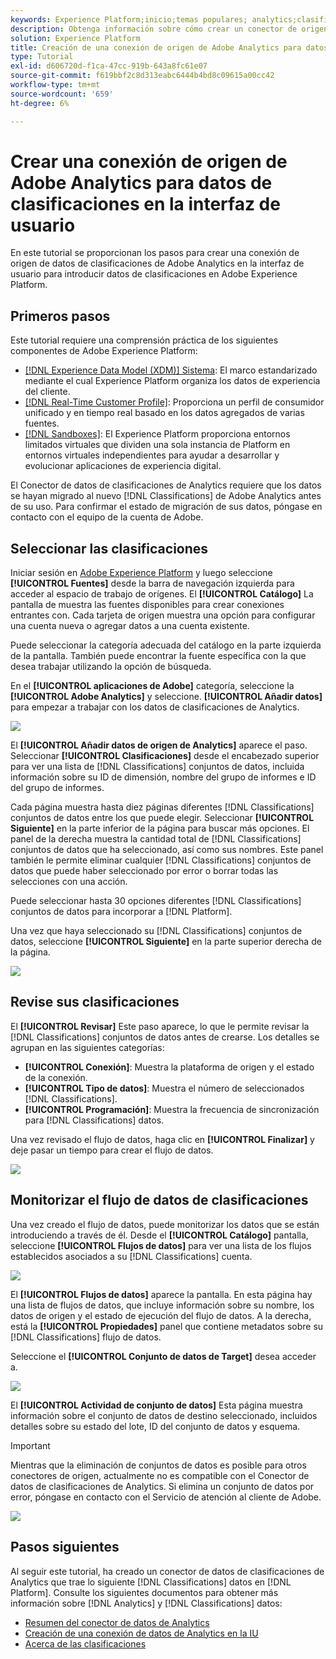```yaml
---
keywords: Experience Platform;inicio;temas populares; analytics;clasificaciones
description: Obtenga información sobre cómo crear un conector de origen de Adobe Analytics en la interfaz de usuario para introducir datos de clasificaciones en Adobe Experience Platform.
solution: Experience Platform
title: Creación de una conexión de origen de Adobe Analytics para datos de clasificaciones en la IU
type: Tutorial
exl-id: d606720d-f1ca-47cc-919b-643a8fc61e07
source-git-commit: f619bbf2c8d313eabc6444b4bd8c09615a00cc42
workflow-type: tm+mt
source-wordcount: '659'
ht-degree: 6%

---
```


# Crear una conexión de origen de Adobe Analytics para datos de clasificaciones en la interfaz de usuario

En este tutorial se proporcionan los pasos para crear una conexión de origen de datos de clasificaciones de Adobe Analytics en la interfaz de usuario para introducir datos de clasificaciones en Adobe Experience Platform.

## Primeros pasos

Este tutorial requiere una comprensión práctica de los siguientes componentes de Adobe Experience Platform:

* [[!DNL Experience Data Model (XDM)] Sistema](../../../../../xdm/home.md): El marco estandarizado mediante el cual Experience Platform organiza los datos de experiencia del cliente.
* [[!DNL Real-Time Customer Profile]](../../../../../profile/home.md): Proporciona un perfil de consumidor unificado y en tiempo real basado en los datos agregados de varias fuentes.
* [[!DNL Sandboxes]](../../../../../sandboxes/home.md): El Experience Platform proporciona entornos limitados virtuales que dividen una sola instancia de Platform en entornos virtuales independientes para ayudar a desarrollar y evolucionar aplicaciones de experiencia digital.

El Conector de datos de clasificaciones de Analytics requiere que los datos se hayan migrado al nuevo [!DNL Classifications] de Adobe Analytics antes de su uso. Para confirmar el estado de migración de sus datos, póngase en contacto con el equipo de la cuenta de Adobe.

## Seleccionar las clasificaciones

Iniciar sesión en [Adobe Experience Platform](https://platform.adobe.com) y luego seleccione **[!UICONTROL Fuentes]** desde la barra de navegación izquierda para acceder al espacio de trabajo de orígenes. El **[!UICONTROL Catálogo]** La pantalla de muestra las fuentes disponibles para crear conexiones entrantes con. Cada tarjeta de origen muestra una opción para configurar una cuenta nueva o agregar datos a una cuenta existente.

Puede seleccionar la categoría adecuada del catálogo en la parte izquierda de la pantalla. También puede encontrar la fuente específica con la que desea trabajar utilizando la opción de búsqueda.

En el **[!UICONTROL aplicaciones de Adobe]** categoría, seleccione la **[!UICONTROL Adobe Analytics]** y seleccione. **[!UICONTROL Añadir datos]** para empezar a trabajar con los datos de clasificaciones de Analytics.

![](../../../../images/tutorials/create/classifications/catalog.png)

El **[!UICONTROL Añadir datos de origen de Analytics]** aparece el paso. Seleccionar **[!UICONTROL Clasificaciones]** desde el encabezado superior para ver una lista de [!DNL Classifications] conjuntos de datos, incluida información sobre su ID de dimensión, nombre del grupo de informes e ID del grupo de informes.

Cada página muestra hasta diez páginas diferentes [!DNL Classifications] conjuntos de datos entre los que puede elegir. Seleccionar **[!UICONTROL Siguiente]** en la parte inferior de la página para buscar más opciones. El panel de la derecha muestra la cantidad total de [!DNL Classifications] conjuntos de datos que ha seleccionado, así como sus nombres. Este panel también le permite eliminar cualquier [!DNL Classifications] conjuntos de datos que puede haber seleccionado por error o borrar todas las selecciones con una acción.

Puede seleccionar hasta 30 opciones diferentes [!DNL Classifications] conjuntos de datos para incorporar a [!DNL Platform].

Una vez que haya seleccionado su [!DNL Classifications] conjuntos de datos, seleccione **[!UICONTROL Siguiente]** en la parte superior derecha de la página.

![](../../../../images/tutorials/create/classifications/add-data.png)

## Revise sus clasificaciones

El **[!UICONTROL Revisar]** Este paso aparece, lo que le permite revisar la [!DNL Classifications] conjuntos de datos antes de crearse. Los detalles se agrupan en las siguientes categorías:

* **[!UICONTROL Conexión]**: Muestra la plataforma de origen y el estado de la conexión.
* **[!UICONTROL Tipo de datos]**: Muestra el número de seleccionados [!DNL Classifications].
* **[!UICONTROL Programación]**: Muestra la frecuencia de sincronización para [!DNL Classifications] datos.

Una vez revisado el flujo de datos, haga clic en **[!UICONTROL Finalizar]** y deje pasar un tiempo para crear el flujo de datos.

![](../../../../images/tutorials/create/classifications/review.png)

## Monitorizar el flujo de datos de clasificaciones

Una vez creado el flujo de datos, puede monitorizar los datos que se están introduciendo a través de él. Desde el **[!UICONTROL Catálogo]** pantalla, seleccione **[!UICONTROL Flujos de datos]** para ver una lista de los flujos establecidos asociados a su [!DNL Classifications] cuenta.

![](../../../../images/tutorials/create/classifications/dataflows.png)

El **[!UICONTROL Flujos de datos]** aparece la pantalla. En esta página hay una lista de flujos de datos, que incluye información sobre su nombre, los datos de origen y el estado de ejecución del flujo de datos. A la derecha, está la **[!UICONTROL Propiedades]** panel que contiene metadatos sobre su [!DNL Classifications] flujo de datos.

Seleccione el **[!UICONTROL Conjunto de datos de Target]** desea acceder a.

![](../../../../images/tutorials/create/classifications/list-of-dataflows.png)

El **[!UICONTROL Actividad de conjunto de datos]** Esta página muestra información sobre el conjunto de datos de destino seleccionado, incluidos detalles sobre su estado del lote, ID del conjunto de datos y esquema.

>[!IMPORTANT]
>
>Mientras que la eliminación de conjuntos de datos es posible para otros conectores de origen, actualmente no es compatible con el Conector de datos de clasificaciones de Analytics. Si elimina un conjunto de datos por error, póngase en contacto con el Servicio de atención al cliente de Adobe.

![](../../../../images/tutorials/create/classifications/dataset.png)


## Pasos siguientes

Al seguir este tutorial, ha creado un conector de datos de clasificaciones de Analytics que trae lo siguiente [!DNL Classifications] datos en [!DNL Platform]. Consulte los siguientes documentos para obtener más información sobre [!DNL Analytics] y [!DNL Classifications] datos:

* [Resumen del conector de datos de Analytics](../../../../connectors/adobe-applications/analytics.md)
* [Creación de una conexión de datos de Analytics en la IU](./analytics.md)
* [Acerca de las clasificaciones](https://experienceleague.adobe.com/docs/analytics/components/classifications/c-classifications.html?lang=es)

